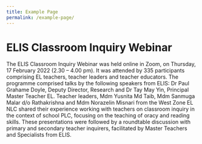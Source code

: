 ```yaml
---
title: Example Page
permalink: /example-page/
---
```

# ELIS Classroom Inquiry Webinar

The ELIS Classroom Inquiry Webinar was held online in Zoom, on Thursday, 17 February 2022 (2.30 – 4.00 pm). It was attended by 335 participants comprising EL teachers, teacher leaders and teacher educators. The programme comprised talks by the following speakers from ELIS: Dr Paul Grahame Doyle, Deputy Director, Research and Dr Tay May Yin, Principal Master Teacher EL. Teacher leaders, Mdm Yusnita Md Taib, Mdm Sanmuga Malar d/o Rathakrishna and Mdm Norazelin Misnari from the West Zone EL NLC shared their experience working with teachers on classroom inquiry in the context of school PLC, focusing on the teaching of oracy and reading skills.  These presentations were followed by a roundtable discussion with primary and secondary teacher inquirers, facilitated by Master Teachers and Specialists from ELIS.  